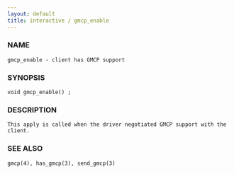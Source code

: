 ```yaml
---
layout: default
title: interactive / gmcp_enable
---
```


### NAME

    gmcp_enable - client has GMCP support

### SYNOPSIS

    void gmcp_enable() ;

### DESCRIPTION

    This apply is called when the driver negotiated GMCP support with the 
    client.

### SEE ALSO

    gmcp(4), has_gmcp(3), send_gmcp(3)

